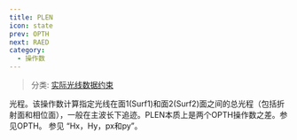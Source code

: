 ```yaml
---
title: PLEN
icon: state
prev: OPTH
next: RAED
category:
  - 操作数
---
```


> 分类: [实际光线数据约束](/hb/operands/131/882/  "Zemax 操作数 实际光线数据约束")

光程。该操作数计算指定光线在面1(Surf1)和面2(Surf2)面之间的总光程（包括折射面和相位面），一般在主波长下追迹。PLEN本质上是两个OPTH操作数之差。参见OPTH。 
参见 “Hx，Hy，px和py”。